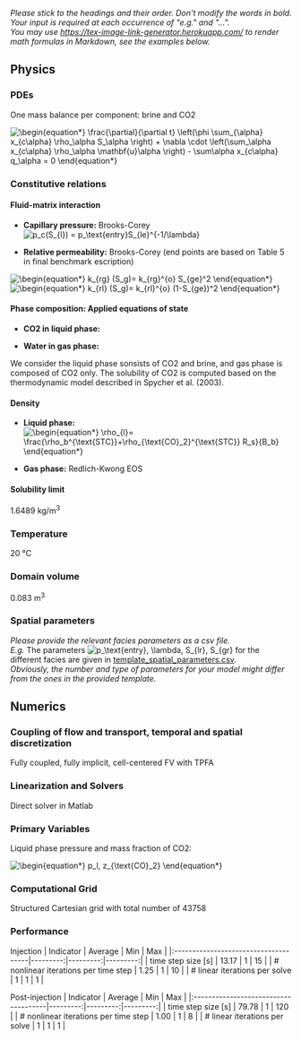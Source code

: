 _Please stick to the headings and their order. Don't modify the words in bold. Your input is required at each occurrence of "e.g." and "..."._<br>
_You may use https://tex-image-link-generator.herokuapp.com/ to render math formulas in Markdown, see the examples below._

## Physics

### PDEs

One mass balance per component: brine and CO2

![\begin{equation*}
\frac{\partial}{\partial t} \left(\phi \sum_{\alpha} x_{c\alpha} \rho_\alpha S_\alpha \right) + \nabla \cdot \left(\sum_\alpha x_{c\alpha} \rho_\alpha \mathbf{u}_\alpha \right) - \sum_\alpha x_{c\alpha} q_\alpha = 0
\end{equation*}
](https://render.githubusercontent.com/render/math?math=%5Ccolor%7Bblack%7D%5Cdisplaystyle+%5Cbegin%7Bequation%2A%7D%0A%5Cfrac%7B%5Cpartial%7D%7B%5Cpartial+t%7D+%5Cleft%28%5Cphi+%5Csum_%7B%5Calpha%7D+x_%7Bc%5Calpha%7D+%5Crho_%5Calpha+S_%5Calpha+%5Cright%29+%2B+%5Cnabla+%5Ccdot+%5Cleft%28%5Csum_%5Calpha+x_%7Bc%5Calpha%7D+%5Crho_%5Calpha+%5Cmathbf%7Bu%7D_%5Calpha+%5Cright%29+-+%5Csum_%5Calpha+x_%7Bc%5Calpha%7D+q_%5Calpha+%3D+0%0A%5Cend%7Bequation%2A%7D%0A)

### Constitutive relations

#### Fluid-matrix interaction

* **Capillary pressure:** Brooks-Corey
  ![p_c(S_{l}) = p_\text{entry}S_{le}^{-1/\lambda}](https://render.githubusercontent.com/render/math?math=%5Cdisplaystyle+p_c%28S_%7Bl%7D%29+%3D+p_%5Ctext%7Bentry%7DS_%7Ble%7D%5E%7B-1%2F%5Clambda%7D%0A)

* **Relative permeability:** Brooks-Corey (end points are based on Table 5 in final benchmark escription)

![\begin{equation*}
k_{rg} (S_g)= k_{rg}^{o} S_{ge}^2
\end{equation*}
](https://render.githubusercontent.com/render/math?math=%5Ccolor%7Bblack%7D%5Ctextstyle+%5Cbegin%7Bequation%2A%7D%0Ak_%7Brg%7D+%28S_g%29%3D+k_%7Brg%7D%5E%7Bo%7D+S_%7Bge%7D%5E2%0A%5Cend%7Bequation%2A%7D%0A)
![\begin{equation*}
k_{rl} (S_g)= k_{rl}^{o} (1-S_{ge})^2
\end{equation*}
](https://render.githubusercontent.com/render/math?math=%5Ccolor%7Bblack%7D%5Ctextstyle+%5Cbegin%7Bequation%2A%7D%0Ak_%7Brl%7D+%28S_g%29%3D+k_%7Brl%7D%5E%7Bo%7D+%281-S_%7Bge%7D%29%5E2%0A%5Cend%7Bequation%2A%7D%0A)


#### Phase composition: Applied equations of state

* **CO2 in liquid phase:**

* **Water in gas phase:** 

We consider the liquid phase sonsists of CO2 and brine, and gas phase is composed of CO2 only. The solubility of CO2 is computed based on the thermodynamic model described in Spycher et al. (2003).

#### Density

* **Liquid phase:** ![\begin{equation*}
\rho_{l}= \frac{\rho_b^{\text{STC}}+\rho_{\text{CO}_2}^{\text{STC}} R_s}{B_b}
\end{equation*}
](https://render.githubusercontent.com/render/math?math=%5Ccolor%7Bblack%7D%5Ctextstyle+%5Cbegin%7Bequation%2A%7D%0A%5Crho_%7Bl%7D%3D+%5Cfrac%7B%5Crho_b%5E%7B%5Ctext%7BSTC%7D%7D%2B%5Crho_%7B%5Ctext%7BCO%7D_2%7D%5E%7B%5Ctext%7BSTC%7D%7D+R_s%7D%7BB_b%7D%0A%5Cend%7Bequation%2A%7D%0A)

* **Gas phase:** Redlich-Kwong EOS

#### Solubility limit

1.6489 kg/m<sup>3</sup>

### Temperature

20 °C

### Domain volume

0.083 m<sup>3</sup>

### Spatial parameters

_Please provide the relevant facies parameters as a csv file._<br>
_E.g._ The parameters ![p_\text{entry}, \lambda, S_{lr}, S_{gr}](https://render.githubusercontent.com/render/math?math=%5Cdisplaystyle+p_%5Ctext%7Bentry%7D%2C+%5Clambda%2C+S_%7Blr%7D%2C+S_%7Bgr%7D%0A) for the different facies are given in [template_spatial_parameters.csv](template_spatial_parameters.csv).<br>
_Obviously, the number and type of parameters for your model might differ from the ones in the provided template._

## Numerics

### Coupling of flow and transport, temporal and spatial discretization

Fully coupled, fully implicit, cell-centered FV with TPFA

### Linearization and Solvers

Direct solver in Matlab

### Primary Variables

Liquid phase pressure and mass fraction of CO2: 

![\begin{equation*}
p_l, z_{\text{CO}_2}
\end{equation*}
](https://render.githubusercontent.com/render/math?math=%5Ccolor%7Bblack%7D%5Ctextstyle+%5Cbegin%7Bequation%2A%7D%0Ap_l%2C+z_%7B%5Ctext%7BCO%7D_2%7D%0A%5Cend%7Bequation%2A%7D%0A)

### Computational Grid

Structured Cartesian grid with total number of 43758

### Performance
Injection
| Indicator                            |  Average |      Min |      Max |
|:-------------------------------------|---------:|---------:|---------:|
| time step size [s]                   |    13.17 |        1 |       15 |
| # nonlinear iterations per time step |     1.25 |        1 |       10 |
| # linear iterations per solve        |      1   |        1 |        1 |

Post-injection
| Indicator                            |  Average |      Min |      Max |
|:-------------------------------------|---------:|---------:|---------:|
| time step size [s]                   |    79.78 |        1 |      120 |
| # nonlinear iterations per time step |     1.00 |        1 |        8 |
| # linear iterations per solve        |      1   |        1 |        1 |

